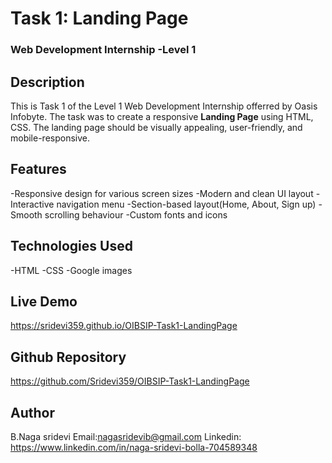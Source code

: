# Task 1: Landing Page
### Web Development Internship -Level 1
## Description
This is Task 1 of the Level 1 Web Development Internship offerred by Oasis Infobyte. The task was to create a responsive **Landing Page** using HTML, CSS. The landing page should be visually appealing, user-friendly, and mobile-responsive.

## Features
-Responsive design for various screen sizes
-Modern and clean UI layout
-Interactive navigation menu
-Section-based layout(Home, About, Sign up)
-Smooth scrolling behaviour
-Custom fonts and icons

## Technologies Used
-HTML
-CSS
-Google images

## Live Demo
https://sridevi359.github.io/OIBSIP-Task1-LandingPage

## Github Repository
https://github.com/Sridevi359/OIBSIP-Task1-LandingPage

## Author
B.Naga sridevi
Email:nagasridevib@gmail.com
Linkedin: https://www.linkedin.com/in/naga-sridevi-bolla-704589348
